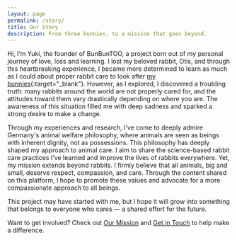 ```yaml
---
layout: page
permalink: /story/
title: Our Story
description: From three bunnies, to a mission that goes beyond.
---
```

Hi, I’m Yuki, the founder of BunBunTOO, a project born out of my personal journey of love, loss and learning. I lost my beloved rabbit, Otis, and through this heartbreaking experience, I became more determined to learn as much as I could about proper rabbit care to look after [my bunnies](../../bunnies){:target="_blank"}. However, as I explored, I discovered a troubling truth: many rabbits around the world are not properly cared for, and the attitudes toward them vary drastically depending on where you are. The awareness of this situation filled me with deep sadness and sparked a strong desire to make a change.

Through my experiences and research, I’ve come to deeply admire Germany's animal welfare philosophy, where animals are seen as beings with inherent dignity, not as possessions. This philosophy has deeply shaped my approach to animal care. I aim to share the science-based rabbit care practices I’ve learned and improve the lives of rabbits everywhere. Yet, my mission extends beyond rabbits. I firmly believe that all animals, big and small, deserve respect, compassion, and care. Through the content shared on this platform, I hope to promote these values and advocate for a more compassionate approach to all beings.

This project may have started with me, but I hope it will grow into something that belongs to everyone who cares — a shared effort for the future.

Want to get involved? Check out [Our Mission](../../mission) and [Get in Touch](../../contact/) to help make a difference.
